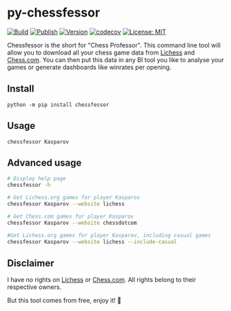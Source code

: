 # py-chessfessor
[![Build](https://github.com/FrequentlyMissedDeadlines/py-chessfessor/actions/workflows/python-package.yml/badge.svg)](https://github.com/FrequentlyMissedDeadlines/py-chessfessor/actions/workflows/python-package.yml)
[![Publish](https://github.com/FrequentlyMissedDeadlines/py-chessfessor/actions/workflows/python-publish.yml/badge.svg)](https://github.com/FrequentlyMissedDeadlines/py-chessfessor/actions/workflows/python-publish.yml)
[![Version](https://img.shields.io/pypi/pyversions/chessfessor)](https://pypi.org/project/chessfessor)
[![codecov](https://codecov.io/gh/FrequentlyMissedDeadlines/py-chessfessor/branch/main/graph/badge.svg)](https://codecov.io/github/FrequentlyMissedDeadlines/py-chessfessor?branch=master)
[![License: MIT](https://img.shields.io/badge/License-MIT-yellow.svg)](https://opensource.org/licenses/MIT)

Chessfessor is the short for "Chess Professor". This command line tool will allow you to download all your chess game data from [Lichess](https://lichess.org/) and [Chess.com](https://www.chess.com/). You can then put this data in any BI tool you like to analyse your games or generate dashboards like winrates per opening.

## Install

```
python -m pip install chessfessor
```

## Usage

```
chessfessor Kasparov
```

## Advanced usage

```bash
# Display help page
chessfessor -h

# Get Lichess.org games for player Kasparov
chessfessor Kasparov --website lichess

# Get Chess.com games for player Kasparov
chessfessor Kasparov --website chessdotcom

#Get Lichess.org games for player Kasparov, including casual games
chessfessor Kasparov --website lichess --include-casual
```

## Disclaimer
I have no rights on [Lichess](https://lichess.org/) or [Chess.com](https://www.chess.com/). All rights belong to their respective owners.

But this tool comes from free, enjoy it! 🎉